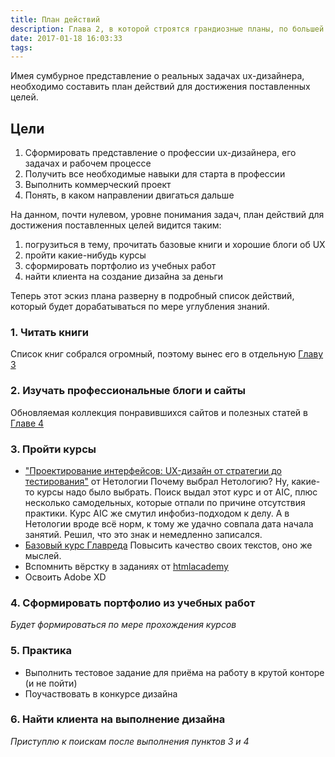 ```yaml
---
title: План действий
description: Глава 2, в которой строятся грандиозные планы, по большей части несбыточные
date: 2017-01-18 16:03:33
tags:
---
```


Имея сумбурное представление о реальных задачах ux-дизайнера, необходимо составить план действий для достижения поставленных целей.

## Цели

1. Сформировать представление о профессии ux-дизайнера, его задачах и рабочем процессе
2. Получить все необходимые навыки для старта в профессии
3. Выполнить коммерческий проект
4. Понять, в каком направлении двигаться дальше

На данном, почти нулевом, уровне понимания задач, план действий для достижения поставленных целей видится таким:

  1. погрузиться в тему, прочитать базовые книги и хорошие блоги об UX
  2. пройти какие-нибудь курсы
  3. сформировать портфолио из учебных работ
  4. найти клиента на создание дизайна за деньги

Теперь этот эскиз плана разверну в подробный список действий, который будет дорабатываться по мере углубления знаний.

### 1. Читать книги

Список книг собрался огромный, поэтому вынес его в отдельную [Главу 3](../03-ux-books/)

### 2. Изучать профессиональные блоги и сайты

Обновляемая коллекция понравившихся сайтов и полезных статей в [Главе 4](../04-ux-links/)

### 3. Пройти курсы
  
* ["Проектирование интерфейсов: UX-дизайн от стратегии до тестирования"](http://netology.ru/programs/ui-ux?pid=up5391634) от Нетологии
  Почему выбрал Нетологию? Ну, какие-то курсы надо было выбрать. Поиск выдал этот курс и от AIC, плюс несколько самодельных, которые отпали по причине отсутствия практики. Курс AIC же смутил инфобиз-подходом к делу. А в Нетологии вроде всё норм, к тому же удачно совпала дата начала занятий. Решил, что это знак и немедленно записался.
* [Базовый курс Главреда](http://maximilyahov.ru/blog/all/availability/)
   Повысить качество своих текстов, оно же мыслей.
* Вспомнить вёрстку в заданиях от [htmlacademy](https://htmlacademy.ru/)
* Освоить Adobe XD

### 4. Сформировать портфолио из учебных работ
  
  *Будет формироваться по мере прохождения курсов*

### 5. Практика

* Выполнить тестовое задание для приёма на работу в крутой конторе (и не пойти)
* Поучаствовать в конкурсе дизайна

### 6. Найти клиента на выполнение дизайна
  
  *Приступлю к поискам после выполнения пунктов 3 и 4*
